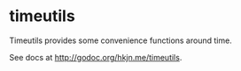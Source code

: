 timeutils
=========

Timeutils provides some convenience functions around time.

See docs at http://godoc.org/hkjn.me/timeutils.
